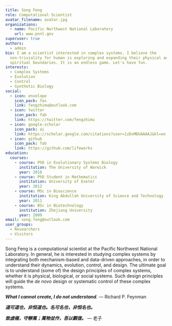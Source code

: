 ```yaml
---
title: Song Feng
role: Computational Scientist
avatar_filename: avatar.jpg
organizations:
  - name: Pacific Northwest National Laboratory
    url: www.pnnl.gov
superuser: true
authors:
  - admin
bio: I am a scientist interested in complex systems. I believe the
  non-triviality for human is exploring and expanding their physical and
  spiritual boundaries. It is an endless game. Let's have fun.
interests:
  - Complex Systems
  - Evolution
  - Control
  - Synthetic Biology
social:
  - icon: envelope
    icon_pack: fas
    link: fengzhimu@outlook.com
  - icon: twitter
    icon_pack: fab
    link: https://twitter.com/fengzhimu
  - icon: google-scholar
    icon_pack: ai
    link: https://scholar.google.com/citations?user=1zDxMDUAAAAJ&hl=en
  - icon: github
    icon_pack: fab
    link: https://github.com/lifeworks
education:
  courses:
    - course: PhD in Evolutionary Systems Biology
      institution: The University of Warwick
      year: 2016
    - course: PhD Student in Mathematics
      institution: University of Exeter
      year: 2012
    - course: MSc in Bioscience
      institution: King Abdullah University of Science and Technology
      year: 2011
    - course: BSc in Biotechnology
      institution: Zhejiang University
      year: 2009
email: song.feng@outlook.com
user_groups:
  - Researchers
  - Visitors
---
```

Song Feng is a computational scientist at the Pacific Northwest National Laboratory. In general, he is interested in studying complex systems by integrating both mechanism-based and data-driven approaches, in order to understand their dynamics, evolution, control, and design. The ultimate goal is to understand (some of) the design principles of complex systems, whether it is physical, biological, or social systems. Such design principles will guide the *de novo* design or systematic control of these complex systems.

***What I cannot create, I do not understand**.* — Richard P. Feynman

***道可道也，非恒道也。名可名也，非恒名也。***

***致虛極，守靜篤；萬物並作，吾以觀復。*** — 老子